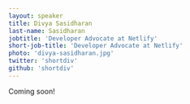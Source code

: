 ```yaml
---
layout: speaker
title: Divya Sasidharan
last-name: Sasidharan
jobtitle: 'Developer Advocate at Netlify'
short-job-title: 'Developer Advocate at Netlify'
photo: 'divya-sasidharan.jpg'
twitter: 'shortdiv'
github: 'shortdiv'
---
```


Coming soon!
